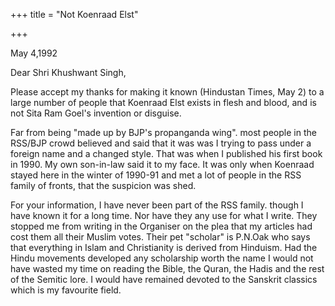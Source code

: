 +++
title = "Not Koenraad Elst"

+++

May 4,1992

Dear Shri Khushwant Singh,

Please accept my thanks for making it known (Hindustan Times, May 2) to a large number of people that Koenraad Elst exists in flesh and blood, and is not Sita Ram Goel's invention or disguise.

Far from being "made up by BJP's propanganda wing". most people in the RSS/BJP crowd believed and said that it was was I trying to pass under a foreign name and a changed style. That was when I published his first book in 1990. My own son-in-law said it to my face. It was only when Koenraad stayed here in the winter of 1990-91 and met a lot of people in the RSS family of fronts, that the suspicion was shed.

For your information, I have never been part of the RSS family. though I have known it for a long time. Nor have they any use for what I write. They stopped me from writing in the Organiser on the plea that my articles had cost them all their Muslim votes. Their pet "scholar" is P.N.Oak who says that everything in Islam and Christianity is derived from Hinduism. Had the Hindu movements developed any scholarship worth the name I would not have wasted my time on reading the Bible, the Quran, the Hadis and the rest of the Semitic lore. I would have remained devoted to the Sanskrit classics which is my favourite field.


